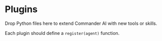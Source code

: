 # Plugins

Drop Python files here to extend Commander AI with new tools or skills.

Each plugin should define a `register(agent)` function.
